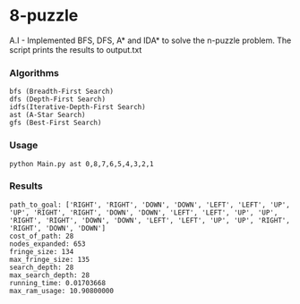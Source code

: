 # 8-puzzle

A.I - Implemented BFS, DFS, A* and IDA* to solve the n-puzzle problem. The script prints the results to output.txt

### Algorithms
```
bfs (Breadth-First Search)
dfs (Depth-First Search)
idfs(Iterative-Depth-First Search)
ast (A-Star Search)
gfs (Best-First Search)
```
### Usage
```
python Main.py ast 0,8,7,6,5,4,3,2,1
```
### Results
```
path_to_goal: ['RIGHT', 'RIGHT', 'DOWN', 'DOWN', 'LEFT', 'LEFT', 'UP', 'UP', 'RIGHT', 'RIGHT', 'DOWN', 'DOWN', 'LEFT', 'LEFT', 'UP', 'UP', 'RIGHT', 'RIGHT', 'DOWN', 'DOWN', 'LEFT', 'LEFT', 'UP', 'UP', 'RIGHT', 'RIGHT', 'DOWN', 'DOWN']
cost_of_path: 28
nodes_expanded: 653
fringe_size: 134
max_fringe_size: 135
search_depth: 28
max_search_depth: 28
running_time: 0.01703668
max_ram_usage: 10.90800000
```
